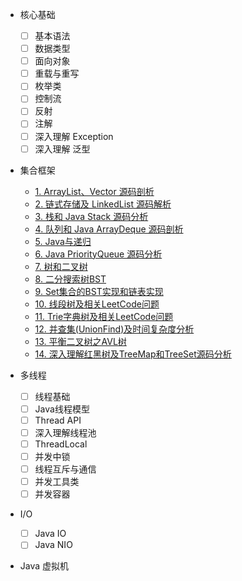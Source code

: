 
- 核心基础
  - [ ] 基本语法
  - [ ] 数据类型
  - [ ] 面向对象
  - [ ] 重载与重写
  - [ ] 枚举类
  - [ ] 控制流
  - [ ] 反射
  - [ ] 注解
  - [ ] 深入理解 Exception
  - [ ] 深入理解 泛型

- 集合框架

  - [1. ArrayList、Vector 源码剖析](mks/collections/ArrayListAndVector.md)
  - [2. 链式存储及 LinkedList 源码解析](mks/collections/LinkedList.md)
  - [3. 栈和 Java Stack 源码分析](mks/collections/JavaStack.md)
  - [4. 队列和 Java ArrayDeque 源码剖析](mks/collections/QueueAndJavaArrayQueue.md)
  - [5. Java与递归](mks/collections/Recursion.md)
  - [6. Java PriorityQueue 源码分析](mks/collections/BinaryHeapPriorityQueue.md)
  - [7. 树和二叉树](mks/collections/Tree.md)
  - [8. 二分搜索树BST](mks/collections/BST.md)
  - [9. Set集合的BST实现和链表实现](mks/collections/Set.md)
  - [10. 线段树及相关LeetCode问题](mks/collections/SegmentTree.md)
  - [11. Trie字典树及相关LeetCode问题](mks/collections/Trie.md)
  - [12. 并查集(UnionFind)及时间复杂度分析](mks/collections/UnionFind.md)
  - [13. 平衡二叉树之AVL树](mks/collections/AVL.md)
  - [14. 深入理解红黑树及TreeMap和TreeSet源码分析](mks/collections/RedBlackTree.md)


- 多线程
  - [ ] 线程基础
  - [ ] Java线程模型
  - [ ] Thread API
  - [ ] 深入理解线程池
  - [ ] ThreadLocal
  - [ ] 并发中锁
  - [ ] 线程互斥与通信
  - [ ] 并发工具类
  - [ ] 并发容器

- I/O
  - [ ] Java IO
  - [ ] Java NIO

- Java 虚拟机

